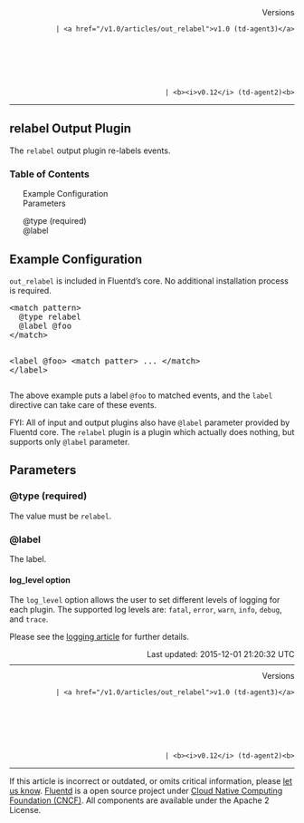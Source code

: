 <article>
<div style="text-align:right">
<div style="text-align:right">
Versions 
  
    
    | <a href="/v1.0/articles/out_relabel">v1.0 (td-agent3)</a>
    
  

  

  
    
    | <b><i>v0.12</i> (td-agent2)<b>
</b></b>
</div>
</div>
<hr size="1" style="margin-top: 10px; margin-bottom: 10px; color: rgba(0, 0, 0, .15);"/>
<hgroup>
<h1>relabel Output Plugin</h1>
</hgroup>
<p>The <code>relabel</code> output plugin re-labels events.</p>
<a name="example-configuration"></a>
<section id="table-of-contents"><h3>Table of Contents</h3>
<ul id="toc">
<li class="toc-item"><a href="#example-configuration">Example Configuration</a></li>
<li class="toc-item"><a href="#parameters">Parameters</a></li>
<ul class="sub-toc">
<li class="sub-toc-item"><a href="#@type-(required)">@type (required)</a></li>
<li class="sub-toc-item"><a href="#@label">@label</a></li>
</ul>
</ul>
</section>
<h2>Example Configuration</h2>
<p><code>out_relabel</code> is included in Fluentd’s core. No additional installation process is required.</p>
<pre class="CodeRay">&lt;match pattern&gt;
  @type relabel
  @label @foo
&lt;/match&gt;

&lt;label @foo&gt;
  &lt;match patter&gt;
    ...
  &lt;/match&gt;
&lt;/label&gt;
</pre>
<p>The above example puts a label <code>@foo</code> to matched events, and the <code>label</code>
directive can take care of these events.</p>
<p>FYI: All of input and output plugins also have <code>@label</code> parameter provided by
Fluentd core. The <code>relabel</code> plugin is a plugin which actually does nothing,
but supports only <code>@label</code> parameter.</p>
<a name="parameters"></a><h2>Parameters</h2>
<a name="@type-(required)"></a><h3>@type (required)</h3>
<p>The value must be <code>relabel</code>.</p>
<a name="@label"></a><h3>@label</h3>
<p>The label.</p>
<h4>log_level option</h4>
<p>The <code>log_level</code> option allows the user to set different levels of logging for each plugin. The supported log levels are: <code>fatal</code>, <code>error</code>, <code>warn</code>, <code>info</code>, <code>debug</code>, and <code>trace</code>.</p>
<p>Please see the <a href="logging">logging article</a> for further details.</p>
<div style="text-align:right">
  Last updated: 2015-12-01 21:20:32 UTC
  </div>
<hr size="1" style="margin-top: 10px; margin-bottom: 10px; color: rgba(0, 0, 0, .15);"/>
<div style="text-align:right">
Versions 
  
    
    | <a href="/v1.0/articles/out_relabel">v1.0 (td-agent3)</a>
    
  

  

  
    
    | <b><i>v0.12</i> (td-agent2)<b>
</b></b>
</div>
<hr size="1" style="margin-top: 10px; margin-bottom: 10px; color: rgba(0, 0, 0, .15);"/>
<p>
    If this article is incorrect or outdated, or omits critical information, please <a href="https://github.com/fluent/fluentd-docs/issues?state=open">let us know</a>. <a href="http://www.fluentd.org/">Fluentd</a> is a  open source project under <a href="https://cncf.io/">Cloud Native Computing Foundation (CNCF)</a>. All components are available under the Apache 2 License.
  </p>
</article>